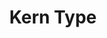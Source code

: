 ---
layout: bookmark
title: Kern Type
tags:
  - Bookmarks
  - Typefaces
  - Tools
created: '2022-04-06T02:18:31.000Z'
link: https://type.method.ac
id: 552297109
image: https://type.method.ac/ogimage.png
---